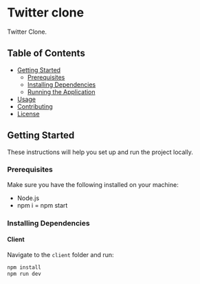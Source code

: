 # Twitter clone

Twitter Clone.

## Table of Contents

- [Getting Started](#getting-started)
  - [Prerequisites](#prerequisites)
  - [Installing Dependencies](#installing-dependencies)
  - [Running the Application](#running-the-application)
- [Usage](#usage)
- [Contributing](#contributing)
- [License](#license)

## Getting Started

These instructions will help you set up and run the project locally.

### Prerequisites

Make sure you have the following installed on your machine:

- Node.js
- npm i
= npm start


### Installing Dependencies

#### Client

Navigate to the `client` folder and run:

```bash
npm install
npm run dev

